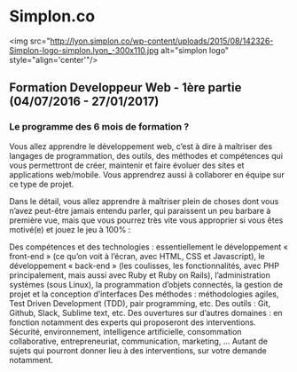 # Simplon.co

<img src="http://lyon.simplon.co/wp-content/uploads/2015/08/142326-Simplon-logo-simplon.lyon_-300x110.jpg alt="simplon logo" style="align='center'"/>

## Formation Developpeur Web - 1ère partie (04/07/2016 - 27/01/2017)

### Le programme des 6 mois de formation ?

Vous allez apprendre le développement web, c’est à dire à maîtriser des langages de programmation, des outils, des méthodes et compétences qui vous permettront de créer, maintenir et faire évoluer des sites et applications web/mobile. Vous apprendrez aussi à collaborer en équipe sur ce type de projet.

Dans le détail, vous allez apprendre à maîtriser plein de choses dont vous n’avez peut-être jamais entendu parler, qui paraissent un peu barbare à première vue, mais que vous pourrez très vite vous approprier si vous êtes motivé(e) et jouez le jeu à 100% :

Des compétences et des technologies : essentiellement le développement « front-end » (ce qu’on voit à l’écran, avec HTML, CSS et Javascript), le développement « back-end » (les coulisses, les fonctionnalités, avec PHP principalement, mais aussi avec Ruby et Ruby on Rails), l’administration systèmes (sous Linux), la programmation d’objets connectés, la gestion de projet et la conception d’interfaces
Des méthodes : méthodologies agiles, Test Driven Development (TDD), pair programming, etc.
Des outils : Git, Github, Slack, Sublime text, etc.
Des ouvertures sur d’autres domaines : en fonction notamment des experts qui proposeront des interventions. Sécurité, environnement, intelligence artificielle, consommation collaborative, entrepreneuriat, communication, marketing, … Autant de sujets qui pourront donner lieu à des interventions, sur votre demande notamment.

